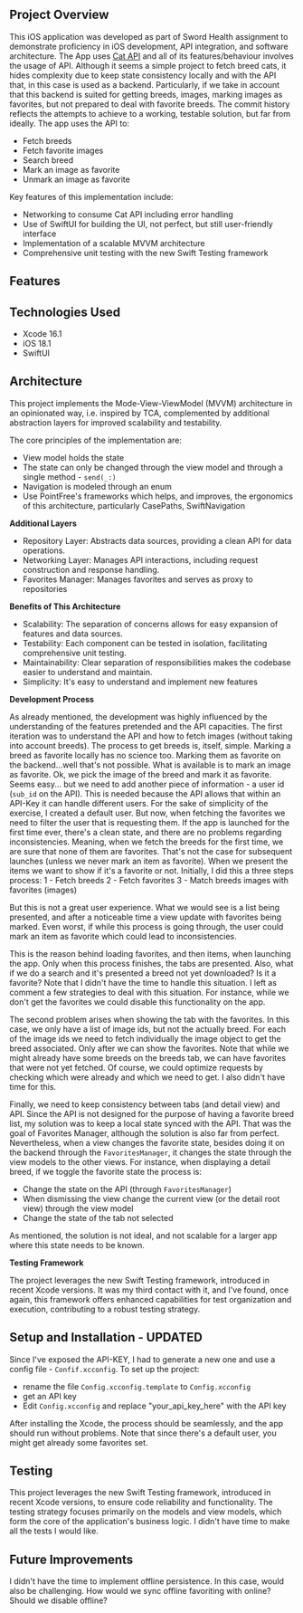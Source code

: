 ## Project Overview

This iOS application was developed as part of Sword Health assignment to demonstrate proficiency in iOS development, API integration, and software architecture. The App uses [Cat API](https://thecatapi.com/) and all of its features/behaviour involves the usage of API.
Although it seems a simple project to fetch breed cats, it hides complexity due to keep state consistency locally and with the API that, in this case is used as a backend. Particularly, if we take in account that this backend is suited for getting breeds, images, marking images as favorites, but not prepared to deal with favorite breeds.
The commit history reflects the attempts to achieve to a working, testable solution, but far from ideally.
The app uses the API to:
- Fetch breeds
- Fetch favorite images
- Search breed
- Mark an image as favorite
- Unmark an image as favorite

Key features of this implementation include: 
- Networking to consume Cat API including error handling
- Use of SwiftUI for building the UI, not perfect, but still user-friendly interface
- Implementation of a scalable MVVM architecture
- Comprehensive unit testing with the new Swift Testing framework

## Features


## Technologies Used
- Xcode 16.1
- iOS 18.1
- SwiftUI

## Architecture

This project implements the Mode-View-ViewModel (MVVM) architecture in an opinionated way, i.e. inspired by TCA, complemented by additional abstraction layers for improved scalability and testability.

The core principles of the implementation are:
- View model holds the state
- The state can only be changed through the view model and through a single method - `send(_:)`
- Navigation is modeled through an enum
- Use PointFree's frameworks which helps, and improves, the ergonomics of this architecture, particularly CasePaths, SwiftNavigation

**Additional Layers**

- Repository Layer: Abstracts data sources, providing a clean API for data operations.
- Networking Layer: Manages API interactions, including request construction and response handling.
- Favorites Manager: Manages favorites and serves as proxy to repositories

**Benefits of This Architecture**

- Scalability: The separation of concerns allows for easy expansion of features and data sources.
- Testability: Each component can be tested in isolation, facilitating comprehensive unit testing.
- Maintainability: Clear separation of responsibilities makes the codebase easier to understand and maintain. 
- Simplicity: It's easy to understand and implement new features

**Development Process**

As already mentioned, the development was highly influenced by the understanding of the features pretended and the API capacities.
The first iteration was to understand the API and how to fetch images (without taking into account breeds).
The process to get breeds is, itself, simple. Marking a breed as favorite locally has no science too. Marking them as favorite on the backend...well that's not possible.
What is available is to mark an image as favorite. Ok, we pick the image of the breed and mark it as favorite. Seems easy... but we need to add another piece of information - a user id (`sub_id` on the API).
This is needed because the API allows that within an API-Key it can handle different users.
For the sake of simplicity of the exercise, I created a default user.
But now, when fetching the favorites we need to filter the user that is requesting them.
If the app is launched for the first time ever, there's a clean state, and there are no problems regarding inconsistencies. Meaning, when we fetch the breeds for the first time, we are sure that none of them are favorites.
That's not the case for subsequent launches (unless we never mark an item as favorite).
When we present the items we want to show if it's a favorite or not.
Initially, I did this a three steps process:
1 - Fetch breeds
2 - Fetch favorites 
3 - Match breeds images with favorites (images)

But this is not a great user experience. What we would see is a list being presented, and after a noticeable time a view update with favorites being marked.
Even worst, if while this process is going through, the user could mark an item as favorite which could lead to inconsistencies.

This is the reason behind loading favorites, and then items, when launching the app. Only when this process finishes, the tabs are presented.
Also, what if we do a search and it's presented a breed not yet downloaded? Is it a favorite?
Note that I didn't have the time to handle this situation. I left as comment a few strategies to deal with this situation. For instance, while we don't get the favorites we could disable this functionality on the app.

The second problem arises when showing the tab with the favorites.
In this case, we only have a list of image ids, but not the actually breed.
For each of the image ids we need to fetch individually the image object to get the breed associated. Only after we can show the favorites.
Note that while we might already have some breeds on the breeds tab, we can have favorites that were not yet fetched.
Of course, we could optimize requests by checking which were already and which we need to get. I also didn't have time for this.

Finally, we need to keep consistency between tabs (and detail view) and API.
Since the API is not designed for the purpose of having a favorite breed list, my solution was to keep a local state synced with the API.
That was the goal of Favorites Manager, although the solution is also far from perfect.
Nevertheless, when a view changes the favorite state, besides doing it on the backend through the `FavoritesManager`, it changes the state through the view models to the other views.
For instance, when displaying a detail breed, if we toggle the favorite state the process is:
- Change the state on the API (through `FavoritesManager`)
- When dismissing the view change the current view (or the detail root view) through the view model
- Change the state of the tab not selected

As mentioned, the solution is not ideal, and not scalable for a larger app where this state needs to be known.

**Testing Framework**

The project leverages the new Swift Testing framework, introduced in recent Xcode versions. 
It was my third contact with it, and I've found, once again, this framework offers enhanced capabilities for test organization and execution, contributing to a robust testing strategy.

## Setup and Installation - UPDATED
Since I've exposed the API-KEY, I had to generate a new one and use a config file - `Confif.xcconfig`. To set up the project:
- rename the file `Config.xcconfig.template` to `Config.xcconfig`
- get an API key
- Edit `Config.xcconfig` and replace "your_api_key_here" with the API key
  
After installing the Xcode, the process should be seamlessly, and the app should run without problems.
Note that since there's a default user, you might get already some favorites set.


## Testing

This project leverages the new Swift Testing framework, introduced in recent Xcode versions, to ensure code reliability and functionality. 
The testing strategy focuses primarily on the models and view models, which form the core of the application's business logic.
I didn't have time to make all the tests I would like.

## Future Improvements

I didn't have the time to implement offline persistence. In this case, would also be challenging. How would we sync offline favoriting with online? Should we disable offline?

